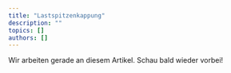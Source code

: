```yaml
---
title: "Lastspitzenkappung"
description: ""
topics: []
authors: []
---
```


Wir arbeiten gerade an diesem Artikel. Schau bald wieder vorbei!
